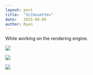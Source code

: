 ```yaml
---
layout: post
title:  "Silhouettes"
date:   2015-09-08
author: Ryan
---
```


While working on the rendering engine.

[![]({{site.contentloc}}/silhouette1.png)]({{site.contentloc}}/silhouette1.png)

[![]({{site.contentloc}}/silhouette2.png)]({{site.contentloc}}/silhouette2.png)

[![]({{site.contentloc}}/silhouette3.png)]({{site.contentloc}}/silhouette3.png)


